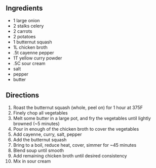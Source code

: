 ## Ingredients
- 1 large onion
- 2 stalks celery
- 2 carrots
- 2 potatoes
- 1 butternut squash
- 1L chicken broth
- .5t cayenne pepper
- 1T yellow curry powder
- .5C sour cream
- salt
- pepper
- butter

## Directions
1. Roast the butternut squash (whole, peel on) for 1 hour at 375F
1. Finely chop all vegetables
1. Melt some butter in a large pot, and fry the vegetables until lightly browned (~5 minutes)
1. Pour in enough of the chicken broth to cover the vegetables
1. Add cayenne, curry, salt, pepper
1. Add the butternut squash
1. Bring to a boil, reduce heat, cover, simmer for ~45 minutes
1. Blend soup until smooth
1. Add remaining chicken broth until desired consistency
1. Mix in sour cream

